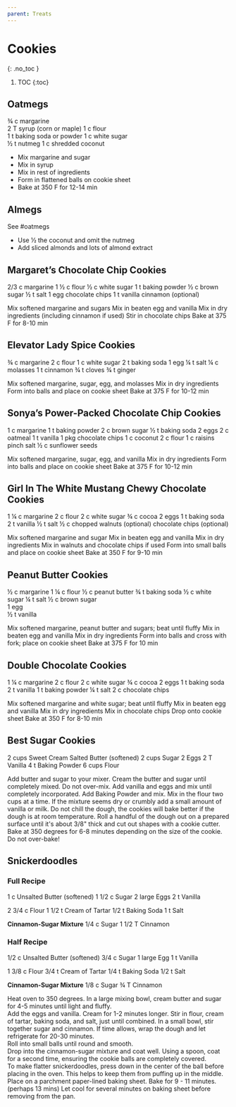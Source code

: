 ```yaml
---
parent: Treats
---
```


# Cookies
{: .no_toc }

1. TOC
{:toc}

## Oatmegs
¾ c    margarine    		
2 T    syrup (corn or maple)
1 c    flour    			
1 t    baking soda or powder
1 c    white sugar    		
½ t    nutmeg
1 c    shredded coconut   	 

* Mix margarine and sugar
* Mix in syrup
* Mix in rest of ingredients
* Form in flattened balls on cookie sheet
* Bake at 350 F for 12-14 min

## Almegs

See #oatmegs

* Use ½ the coconut and omit the nutmeg
* Add sliced almonds and lots of almond extract

## Margaret’s Chocolate Chip Cookies
2/3 c    margarine		1 ½ c    flour
½ c    white sugar    		1 t    baking powder
½ c    brown sugar    		½ t    salt
1    egg   	 		chocolate chips
1 t     vanilla   	 		cinnamon  (optional)

Mix softened margarine and sugars
Mix in beaten egg and vanilla
Mix in dry ingredients (including cinnamon if used)
Stir in chocolate chips
Bake at 375 F for 8-10 min

## Elevator Lady Spice Cookies
¾ c    margarine    		2 c    flour
1 c    white sugar    		2 t    baking soda
1    egg    			¼ t    salt
¼ c    molasses    		1 t    cinnamon
   	 			¾ t    cloves
   	 			¾ t    ginger

Mix softened margarine, sugar, egg, and molasses
Mix in dry ingredients
Form into balls and place on cookie sheet
Bake at 375 F for 10-12 min

## Sonya’s Power-Packed Chocolate Chip Cookies
1 c    margarine    		1 t    baking powder
2 c    brown sugar    		½ t    baking soda
2    eggs    			2 c    oatmeal
1 t    vanilla    			1 pkg    chocolate chips
   	 			1 c    coconut
2 c    flour    			1 c    raisins
pinch    salt    			½ c    sunflower seeds

Mix softened margarine, sugar, egg, and vanilla
Mix in dry ingredients
Form into balls and place on cookie sheet
Bake at 375 F for 10-12 min

## Girl In The White Mustang Chewy Chocolate Cookies
1 ¼ c    margarine    		2 c    flour
2 c    white sugar    		¾ c    cocoa
2    eggs    			1 t    baking soda
2 t    vanilla    			½ t    salt
   	 			½ c    chopped walnuts  (optional)
   				chocolate chips  (optional)

Mix softened margarine and sugar
Mix in beaten egg and vanilla
Mix in dry ingredients
Mix in walnuts and chocolate chips if used
Form into small balls and place on cookie sheet
Bake at 350 F for 9-10 min

## Peanut Butter Cookies
½ c    margarine    		1 ¼ c    flour
½ c    peanut butter    		¾ t    baking soda
½ c    white sugar    		¼ t    salt
½ c    brown sugar   	 
1    egg   	 
½ t    vanilla   	 

Mix softened margarine, peanut butter and sugars; beat until fluffy
Mix in beaten egg and vanilla
Mix in dry ingredients
Form into balls and cross with fork; place on cookie sheet
Bake at 375 F for 10 min

## Double Chocolate Cookies
1 ¼ c    margarine    		2 c    flour
2 c    white sugar    		¾ c    cocoa
2    eggs    			1 t    baking soda
2 t    vanilla    			1 t    baking powder
   	 			¼ t    salt
   	 			2 c    chocolate chips

Mix softened margarine and white sugar; beat until fluffy
Mix in beaten egg and vanilla
Mix in dry ingredients
Mix in chocolate chips
Drop onto cookie sheet
Bake at 350 F for 8-10 min

## Best Sugar Cookies

 2 cups Sweet Cream Salted Butter (softened)
 2 cups Sugar
 2 Eggs
 2 T Vanilla
 4 t Baking Powder
 6 cups Flour

Add butter and sugar to your mixer.  Cream the butter and sugar until completely mixed. Do not over-mix.
Add vanilla and eggs and mix until completely incorporated.
Add Baking Powder and mix.
Mix in the flour two cups at a time. If the mixture seems dry or crumbly add a small amount of vanilla or milk.
Do not chill the dough, the cookies will bake better if the dough is at room temperature.
Roll a handful of the dough out on a prepared surface until it's about 3/8" thick and cut out shapes with a cookie cutter.
Bake at 350 degrees for 6-8 minutes depending on the size of the cookie. Do not over-bake!

## Snickerdoodles


### Full Recipe
1 c Unsalted Butter (softened)
1 1/2 c Sugar
2 large Eggs
2 t Vanilla

2 3/4 c Flour
1 1/2 t Cream of Tartar
1/2 t Baking Soda
1 t Salt

**Cinnamon-Sugar Mixture**
1/4 c Sugar
1 1/2 T Cinnamon

### Half Recipe
1/2 c Unsalted Butter (softened)
3/4 c Sugar
1 large Egg
1 t Vanilla

1 3/8 c Flour
3/4 t Cream of Tartar
1/4 t Baking Soda
1/2 t Salt

**Cinnamon-Sugar Mixture**
1/8 c Sugar
¾ T Cinnamon

Heat oven to 350 degrees.
In a large mixing bowl, cream butter and sugar for 4-5 minutes until light and fluffy.  
Add the eggs and vanilla. Cream for 1-2 minutes longer. 
Stir in flour, cream of tartar, baking soda, and salt, just until combined. 
In a small bowl, stir together sugar and cinnamon. 
If time allows, wrap the dough and let refrigerate for 20-30 minutes.  
Roll into small balls until round and smooth.  
Drop into the cinnamon-sugar mixture and coat well. 
Using a spoon, coat for a second time, ensuring the cookie balls are completely covered.  
To make flatter snickerdoodles, press down in the center of the ball before placing in the oven. This helps to keep them from puffing up in the middle. 
Place on a parchment paper-lined baking sheet. 
Bake for 9 - 11 minutes.  (perhaps 13 mins)
Let cool for several minutes on baking sheet before removing from the pan. 
